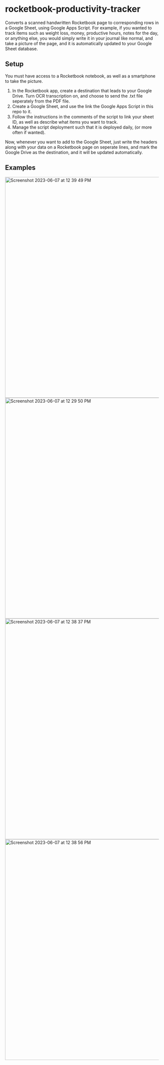 # rocketbook-productivity-tracker 
Converts a scanned handwritten Rocketbook page to corresponding rows in a Google Sheet, using Google Apps Script.
For example, if you wanted to track items such as weight loss, money, productive hours, notes for the day, or anything else, 
you would simply write it in your journal like normal, and take a picture of the page, and it is automatically updated to your Google Sheet database.

## Setup
You must have access to a Rocketbook notebook, as well as a smartphone to take the picture.
1. In the Rocketbook app, create a destination that leads to your Google Drive. Turn OCR transcription on, and choose to send the .txt file seperately from the PDF file. 
2. Create a Google Sheet, and use the link the Google Apps Script in this repo to it. 
3. Follow the instructions in the comments of the script to link your sheet ID, as well as describe what items you want to track.
4. Manage the script deployment such that it is deployed daily, (or more often if wanted). 

Now, whenever you want to add to the Google Sheet, just write the headers along with your data on a Rocketbook page on seperate lines, and mark the Google Drive as the destination, and it will be updated automatically. 

## Examples
<img width="720" alt="Screenshot 2023-06-07 at 12 39 49 PM" src="https://github.com/seanrosshughes/rocketbook-productivity-tracker/assets/92600908/3c81f74a-fa47-4d91-adf6-01c5c0197a61">

<img width="720" alt="Screenshot 2023-06-07 at 12 29 50 PM" src="https://github.com/seanrosshughes/rocketbook-productivity-tracker/assets/92600908/038968bb-774a-419d-a076-520ee5aaf3a2">

<img width="720" alt="Screenshot 2023-06-07 at 12 38 37 PM" src="https://github.com/seanrosshughes/rocketbook-productivity-tracker/assets/92600908/fe4f2375-f3a4-4896-a3f6-eda62d160271">

<img width="720" alt="Screenshot 2023-06-07 at 12 38 56 PM" src="https://github.com/seanrosshughes/rocketbook-productivity-tracker/assets/92600908/66c88907-488a-4527-9d15-f70853248dce">
